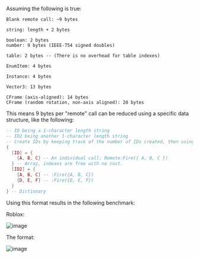 Assuming the following is true:
```
Blank remote call: ~9 bytes

string: length + 2 bytes

boolean: 2 bytes
number: 9 bytes (IEEE-754 signed doubles)

table: 2 bytes -- (There is no overhead for table indexes)

EnumItem: 4 bytes

Instance: 4 bytes

Vector3: 13 bytes

CFrame (axis-aligned): 14 bytes
CFrame (random rotation, non-axis aligned): 20 bytes
```

This means 9 bytes per "remote" call can be reduced using a specific data structure, like the following:
```lua
-- ID being a 1-character length string
-- ID2 being another 1-character length string
-- Create IDs by keeping track of the number of IDs created, then using string.pack to convert it into "binary" (theres a useless byte in there unfortunately)
{
  [ID] = {
    {A, B, C} -- An individual call: Remote:Fire({ A, B, C })
  } -- Array, indexes are free with no cost.
  [ID2] = {
    {A, B, C} -- :Fire({A, B, C})
    {D, E, F} -- :Fire({D, E, F})
  }
} -- Dictionary
```

Using this format results in the following benchmark:

Roblox:

![image](https://user-images.githubusercontent.com/80861876/228321062-76bedd2a-12e4-4a71-b986-de123280fc80.png)


The format:

![image](https://user-images.githubusercontent.com/80861876/228321084-5d9d1f88-1bea-4c4a-ae3b-941218d7170d.png)
